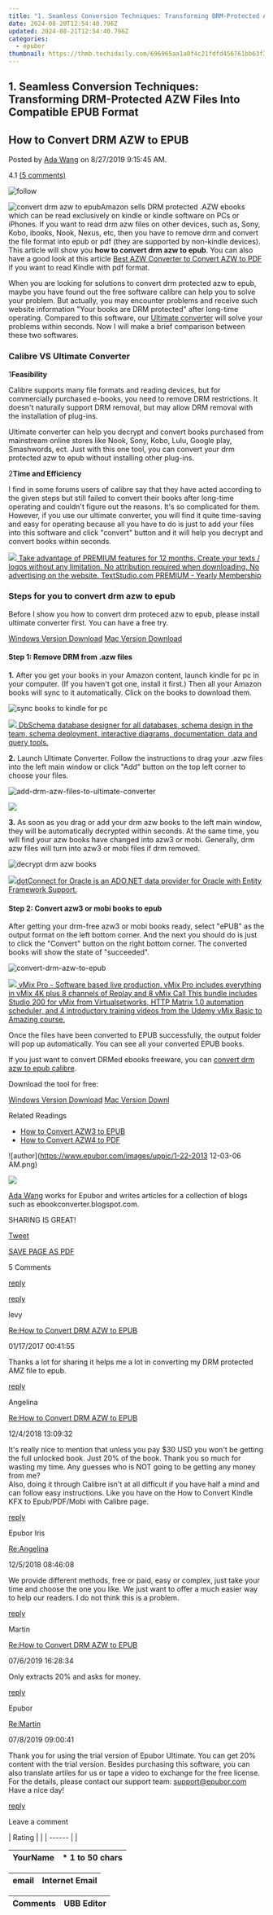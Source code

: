 ```yaml
---
title: "1. Seamless Conversion Techniques: Transforming DRM-Protected AZW Files Into Compatible EPUB Format"
date: 2024-08-20T12:54:40.796Z
updated: 2024-08-21T12:54:40.796Z
categories:
  - epubor
thumbnail: https://thmb.techidaily.com/696965aa1a0f4c21fdfd456761bb63f354f50ffc3b27173b44a827d0fae8995e.jpg
---
```


## 1. Seamless Conversion Techniques: Transforming DRM-Protected AZW Files Into Compatible EPUB Format

## How to Convert DRM AZW to EPUB

Posted by [Ada Wang](https://plus.google.com/+AdaWang/posts) on 8/27/2019 9:15:45 AM.

4.1 [(5 comments)](http://www.epubor.com/#comment-area) 



![follow](http://www.epubor.com/images/follow.png)

![convert drm azw to epub](http://www.epubor.com/images/uppic/convert-drm-protected-azw-to-epub.jpg)Amazon sells DRM protected .AZW ebooks which can be read exclusively on kindle or kindle software on PCs or iPhones. If you want to read drm azw files on other devices, such as, Sony, Kobo, ibooks, Nook, Nexus, etc, then you have to remove drm and convert the file format into epub or pdf (they are supported by non-kindle devices). This article will show you **how to convert drm azw to epub**. You can also have a good look at this article [Best AZW Converter to Convert AZW to PDF](https://tools.techidaily.com/epubor/products/) if you want to read Kindle with pdf format.

When you are looking for solutions to convert drm protected azw to epub, maybe you have found out the free software calibre can help you to solve your problem. But actually, you may encounter problems and receive such website information "Your books are DRM protected" after long-time operating. Compared to this software, our [Ultimate converter](https://tools.techidaily.com/epubor/ultimate/) will solve your problems within seconds. Now I will make a brief comparison between these two softwares. 

### Calibre VS Ultimate Converter

1**Feasibility**

Calibre supports many file formats and reading devices, but for commercially purchased e-books, you need to remove DRM restrictions. It doesn't naturally support DRM removal, but may allow DRM removal with the installation of plug-ins. 

Ultimate converter can help you decrypt and convert books purchased from mainstream online stores like Nook, Sony, Kobo, Lulu, Google play, Smashwords, ect. Just with this one tool, you can convert your drm protected azw to epub without installing other plug-ins.

2**Time and Efficiency**

I find in some forums users of calibre say that they have acted according to the given steps but still failed to convert their books after long-time operating and couldn't figure out the reasons. It's so complicated for them. However, if you use our ultimate converter, you will find it quite time-saving and easy for operating because all you have to do is just to add your files into this software and click "convert" button and it will help you decrypt and convert books within seconds. 

<!-- affiliate ads begin -->
<a href="https://secure.textstudio.com/order/checkout.php?PRODS=35633309&QTY=1&AFFILIATE=108875&CART=1"> <img src="https://secure.avangate.com/images/merchant/d6eb8222c9718486bdabce8b897380f7/products/3_premium-icon.png" border="0"> Take advantage of PREMIUM features for 12 months. 
Create your texts / logos without any limitation. 
No attribution required when downloading. 
No advertising on the website. 
 TextStudio.com  PREMIUM - Yearly Membership</a>
<!-- affiliate ads end -->
### Steps for you to convert drm azw to epub

Before I show you how to convert drm proteced azw to epub, please install ultimate converter first. You can have a free try. 

[Windows Version Download](https://tools.techidaily.com/epubor/ultimate/) [Mac Version Download](https://tools.techidaily.com/epubor/ultimate/) 

#### Step 1: Remove DRM from .azw files

**1.** After you get your books in your Amazon content, launch kindle for pc in your computer. (If you haven't got one, install it first.) Then all your Amazon books will sync to it automatically. Click on the books to download them.

![sync books to kindle for pc](http://www.epubor.com/images/uppic/sync-amazon-books-to-kindle-for-pc.jpg)

<!-- affiliate ads begin -->
<a href="https://shop.dbschema.com/order/checkout.php?PRODS=19867419&QTY=1&AFFILIATE=108875&CART=1"> <img src="https://secure.avangate.com/images/merchant/176b22bab4e94a28619ca2433b2ef241/products/1_icon256.png" border="0">
DbSchema database designer for all databases, schema design in the team, schema deployment, interactive diagrams, documentation, data and query tools. </a>
<!-- affiliate ads end -->
**2.** Launch Ultimate Converter. Follow the instructions to drag your .azw files into the left main window or click "Add" button on the top left corner to choose your files.

![add-drm-azw-files-to-ultimate-converter](http://www.epubor.com/images/uppic/add-drm-azw-files-to-ultimate-converter.jpg)

<!-- affiliate ads begin -->
<a href="https://shop.systoolsgroup.com/affiliate.php?ACCOUNT=SYSTOOBY&AFFILIATE=108875&PATH=https%3A%2F%2Fwww.systoolsgroup.com%3FAFFILIATE%3D108875%26RESOURCE%3D%2BSysTools%2BOutlook%2BRecovery"><img src="https://www.systoolsgroup.com/box/outlook-recovery.png" border="0"></a>
<!-- affiliate ads end -->
**3.** As soon as you drag or add your drm azw books to the left main window, they will be automatically decrypted within seconds. At the same time, you will find your azw books have changed into azw3 or mobi. Generally, drm azw files will turn into azw3 or mobi files if drm removed.

![decrypt drm azw books](http://www.epubor.com/images/uppic/decrypt-drm-azw-books.jpg)

<!-- affiliate ads begin -->
<a href="https://checkout.devart.com/order/checkout.php?PRODS=5023555&QTY=1&AFFILIATE=108875&CART=1"><img src="https://secure.avangate.com/images/merchant/45b430710ad04765a6afd58d9d9fafca/products/dotConnect_O.png" border="0">dotConnect for Oracle is an ADO.NET data provider for Oracle with Entity Framework Support.</a>
<!-- affiliate ads end -->
#### Step 2: Convert azw3 or mobi books to epub

After getting your drm-free azw3 or mobi books ready, select "ePUB" as the output format on the left bottom corner. And the next you should do is just to click the "Convert" button on the right bottom corner. The converted books will show the state of "succeeded". 

![convert-drm-azw-to-epub](http://www.epubor.com/images/uppic/convert-drm-azw-to-epub.jpg)

<!-- affiliate ads begin -->
<a href="https://secure.2checkout.com/order/checkout.php?PRODS=30901410&QTY=1&AFFILIATE=108875&CART=1"> <img src="https://secure.avangate.com/images/merchant/ce9a6fb2becc2d235e62b125e9260102/products/copy_1_copy_vMixCallScreenshot1-large.jpg" border="0"> vMix Pro - Software based live production. vMix Pro includes everything in vMix 4K plus 8 channels of Replay and 8 vMix Call 
This bundle includes Studio 200 for vMix from Virtualsetworks, HTTP Matrix 1.0 automation scheduler, and 4 introductory training videos from the Udemy vMix Basic to Amazing course. </a>
<!-- affiliate ads end -->
Once the files have been converted to EPUB successfully, the output folder will pop up automatically. You can see all your converted EPUB books.

If you just want to convert DRMed ebooks freeware, you can [convert drm azw to epub calibre](https://tools.techidaily.com/epubor/products/).

Download the tool for free:

[Windows Version Download](https://tools.techidaily.com/epubor/ultimate/) [Mac Version Downl](https://tools.techidaily.com/epubor/ultimate/)

Related Readings

* [How to Convert AZW3 to EPUB](https://tools.techidaily.com/epubor/products/)
* [How to Convert AZW4 to PDF](https://tools.techidaily.com/epubor/products/)

![author](https://www.epubor.com/images/uppic/1-22-2013 12-03-06 AM.png)

<!-- affiliate ads begin -->
<a href="https://shop.incomedia.eu/order/checkout.php?PRODS=14095146&QTY=1&AFFILIATE=108875&CART=1"><img src="https://secure.2checkout.com/images/merchant/8b6cc3ee5ec407721ce3bf5ff4c0f56b/PRO_BUY_728x90-EN.jpg" border="0"></a>
<!-- affiliate ads end -->
[Ada Wang](https://plus.google.com/+AdaWang/posts) works for Epubor and writes articles for a collection of blogs such as ebookconverter.blogspot.com.

SHARING IS GREAT!

[Tweet](https://twitter.com/share) 

[SAVE PAGE AS PDF](https://tools.techidaily.com/epubor/products/) 



5 Comments

[reply](https://tools.techidaily.com/epubor/products/) 

[reply](https://tools.techidaily.com/epubor/products/) 

levy

[Re:How to Convert DRM AZW to EPUB](https://tools.techidaily.com/epubor/products/)

01/17/2017 00:41:55

Thanks a lot for sharing it helps me a lot in converting my DRM protected AMZ file to epub. 

[reply](https://tools.techidaily.com/epubor/products/) 

Angelina

[Re:How to Convert DRM AZW to EPUB](https://tools.techidaily.com/epubor/products/)

12/4/2018 13:09:32

It's really nice to mention that unless you pay $30 USD you won't be getting the full unlocked book. Just 20% of the book. Thank you so much for wasting my time. Any guesses who is NOT going to be getting any money from me?  
 Also, doing it through Calibre isn't at all difficult if you have half a mind and can follow easy instructions. Like you have on the How to Convert Kindle KFX to Epub/PDF/Mobi with Calibre page.

[reply](https://tools.techidaily.com/epubor/products/) 

Epubor Iris

[Re:Angelina](https://tools.techidaily.com/epubor/products/)

12/5/2018 08:46:08

We provide different methods, free or paid, easy or complex, just take your time and choose the one you like. We just want to offer a much easier way to help our readers. I do not think this is a problem.

[reply](https://tools.techidaily.com/epubor/products/) 

Martin

[Re:How to Convert DRM AZW to EPUB](https://tools.techidaily.com/epubor/products/)

07/6/2019 16:28:34

Only extracts 20% and asks for money.

[reply](https://tools.techidaily.com/epubor/products/) 

Epubor

[Re:Martin](https://tools.techidaily.com/epubor/products/)

07/8/2019 09:00:41

Thank you for using the trial version of Epubor Ultimate. You can get 20% content with the trial version. Besides purchasing this software, you can also translate artiles for us or tape a video to exchange for the free license. For the details, please contact our support team: support@epubor.com  
 Have a nice day!

[reply](https://tools.techidaily.com/epubor/products/) 

Leave a comment

| Rating |  |
| ------ |  |

| YourName | \*  1 to 50 chars |
| -------- | ----------------- |

| email | Internet Email |
| ----- | -------------- |

| Comments | UBB Editor |
| -------- | ---------- |

<ins class="adsbygoogle"
     style="display:block"
     data-ad-format="autorelaxed"
     data-ad-client="ca-pub-7571918770474297"
     data-ad-slot="1223367746"></ins>



<ins class="adsbygoogle"
     style="display:block"
     data-ad-client="ca-pub-7571918770474297"
     data-ad-slot="8358498916"
     data-ad-format="auto"
     data-full-width-responsive="true"></ins>


